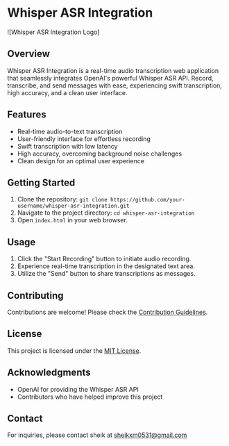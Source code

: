 # Whisper ASR Integration

![Whisper ASR Integration Logo]

## Overview

Whisper ASR Integration is a real-time audio transcription web application that seamlessly integrates OpenAI's powerful Whisper ASR API. Record, transcribe, and send messages with ease, experiencing swift transcription, high accuracy, and a clean user interface.

## Features

- Real-time audio-to-text transcription
- User-friendly interface for effortless recording
- Swift transcription with low latency
- High accuracy, overcoming background noise challenges
- Clean design for an optimal user experience

## Getting Started

1. Clone the repository: `git clone https://github.com/your-username/whisper-asr-integration.git`
2. Navigate to the project directory: `cd whisper-asr-integration`
3. Open `index.html` in your web browser.

## Usage

1. Click the "Start Recording" button to initiate audio recording.
2. Experience real-time transcription in the designated text area.
3. Utilize the "Send" button to share transcriptions as messages.

## Contributing

Contributions are welcome! Please check the [Contribution Guidelines](CONTRIBUTING.md).

## License

This project is licensed under the [MIT License](LICENSE).

## Acknowledgments

- OpenAI for providing the Whisper ASR API
- Contributors who have helped improve this project

## Contact

For inquiries, please contact sheik at sheikxm0531@gmail.com
